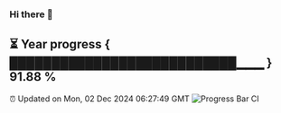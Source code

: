### Hi there 👋
⏳ Year progress { ███████████████████████████▁▁▁ } 91.88 %
---
⏰ Updated on Mon, 02 Dec 2024 06:27:49 GMT
![Progress Bar CI](https://github.com/liununu/liununu/workflows/Progress%20Bar%20CI/badge.svg)
